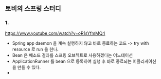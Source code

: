 ## 토비의 스프링 스터디
### 1.
https://www.youtube.com/watch?v=oR1sYfmMQrI



- Spring app daemon 을 계속 실행하지 않고 바로 종료하는 코드
-> try with resource 로 run 을 한다.
- Bean 은 메소드 결과를 스프링 오브젝트로 사용하겠다는 어노테이션
- ApplicationRunner 를 bean 으로 등록하여 실행 후 바로 종료되는 어플리케이션을 만들 수 있다.
- 